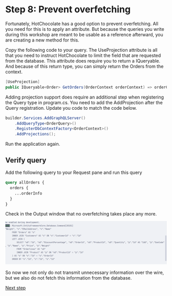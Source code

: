 # Step 8: Prevent overfetching

Fortunately, HotChocolate has a good option to prevent overfetching. All you need for this is to apply an attribute. But because the queries you write during this workshop are meant to be usable as a reference afterward, you are creating a new method for this. 

Copy the following code to your query. The UseProjection attribute is all that you need to instruct HotChocolate to limit the field that are requested from the database. This attribute does require you to return a IQueryable. And because of this return type, you can simply return the Orders from the context.

```csharp
[UseProjection]
public IQueryable<Order> GetOrders(OrderContext orderContext) => orderContext.Orders;
```
Adding projection support does require an additional step when registering the Query type in program.cs. 
You need to add the AddProjection after the Query registration. Update you code to match the code below.

```csharp
builder.Services.AddGraphQLServer()
    .AddQueryType<OrderQuery>()
    .RegisterDbContextFactory<OrderContext>()
    .AddProjections();
```

Run the application again.

## Verify query

Add the following query to your Request pane and run this query

```graphql
query allOrders {
  orders {
    ...orderInfo
  }
}
```

Check in the Output window that no overfetching takes place any more.

![No overfetching](./images/No%20Overfetching%20Rider.png)

So now we not only do not transmit unnecessary information over the wire, but we also do not fetch this information from the database.

[Next step](./Step9.md)